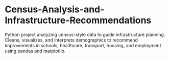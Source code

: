 # Census-Analysis-and-Infrastructure-Recommendations
Python project analyzing census-style data to guide infrastructure planning. Cleans, visualizes, and interprets demographics to recommend improvements in schools, healthcare, transport, housing, and employment using pandas and matplotlib.
